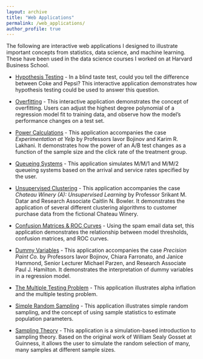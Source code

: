 ```yaml
---
layout: archive
title: "Web Applications"
permalink: /web_applications/
author_profile: true
---
```


The following are interactive web applications I designed to illustrate important concepts from statistics, data science, and machine learning. These have been used in the data science courses I worked on at Harvard Business School. 

+ [Hypothesis Testing](https://hbs-data-science.shinyapps.io/coke_pepsi/) - In a blind taste test, could you tell the difference between Coke and Pepsi? This interactive application demonstrates how hypothesis testing could be used to answer this question.

+ [Overfitting](https://hbs-data-science.shinyapps.io/overfitting/) - This interactive application demonstrates the concept of overfitting. Users can adjust the highest degree polynomial of a regression model fit to training data, and observe how the model’s performance changes on a test set.

+ [Power Calculations](https://hbs-data-science.shinyapps.io/yelp_power/) - This application accompanies the case *Experimentation at Yelp* by Professors Iavor Bojinov and Karim R. Lakhani. It demonstrates how the power of an A/B test changes as a function of the sample size and the click rate of the treatment group.

+ [Queueing Systems](https://hbs-data-science.shinyapps.io/queuing/) - This application simulates M/M/1 and M/M/2 queueing systems based on the arrival and service rates specified by the user.

+ [Unsupervised Clustering](https://hbs-data-science.shinyapps.io/chateau_A/) - This application accompanies the case *Chateau Winery (A): Unsupervised Learning* by Professor Srikant M. Datar and Research Associate Caitlin N. Bowler. It demonstrates the application of several different clustering algorithms to customer purchase data from the fictional Chateau Winery.

+ [Confusion Matrices & ROC Curves](https://hbs-data-science.shinyapps.io/spam_roc/) - Using the spam email data set, this application demonstrates the relationship between model thresholds, confusion matrices, and ROC curves.

+ [Dummy Variables](https://hbs-data-science.shinyapps.io/shimmer_dummy_variables/) - This application accompanies the case *Precision Paint Co.* by Professors Iavor Bojinov, Chiara Farronato, and Janice Hammond, Senior Lecturer Michael Parzen, and Research Associate Paul J. Hamilton. It demonstrates the interpretation of dummy variables in a regression model.

+ [The Multiple Testing Problem](https://hbs-data-science.shinyapps.io/multiple_testing/) - This application illustrates alpha inflation and the multiple testing problem.

+ [Simple Random Sampling](https://hbs-data-science.shinyapps.io/random_sampling/) - This application illustrates simple random sampling, and the concept of using sample statistics to estimate population parameters.

+ [Sampling Theory](https://hbs-data-science.shinyapps.io/guinness/) - This application is a simulation-based introduction to sampling theory. Based on the original work of William Sealy Gosset at Guinness, it allows the user to simulate the random selection of many, many samples at different sample sizes.